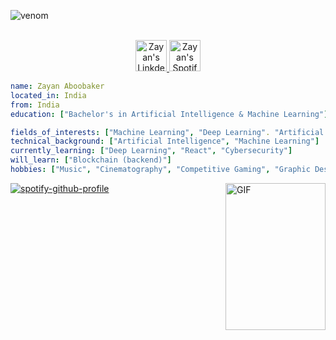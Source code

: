 ![venom](https://capsule-render.vercel.app/api?type=venom&height=200&text=Hello%20Zayan%20Here!.&fontSize=70&color=0:8871e5,100:b678c4&stroke=b678c4)
<p align="center">
<br/>
<a href="https://www.linkedin.com/in/zayanaboobaker/">
  <img alt="Zayan's LinkdeIN" width="50px" src="https://user-images.githubusercontent.com/43545812/144035037-0f415fc7-9f96-4517-a370-ccc6e78a714b.png" />
</a>
<a href="https://open.spotify.com/user/yv2bkw4hx04bephj0a5yedyd6?si=a07e363bb5274266">
  <img alt="Zayan's Spotify" width="50px" src="https://user-images.githubusercontent.com/43545812/144035120-1ad5169b-91c7-4078-bef9-6a82c733f373.png" />
</a>
<br>
</p>

```yaml
name: Zayan Aboobaker
located_in: India
from: India
education: ["Bachelor's in Artificial Intelligence & Machine Learning"]

fields_of_interests: ["Machine Learning", "Deep Learning". "Artificial Intelligence", "Web Designing"]
technical_background: ["Artificial Intelligence", "Machine Learning"]
currently_learning: ["Deep Learning", "React", "Cybersecurity"]
will_learn: ["Blockchain (backend)"]
hobbies: ["Music", "Cinematography", "Competitive Gaming", "Graphic Designing"]
```
[![spotify-github-profile](https://spotify-github-profile.kittinanx.com/api/view?uid=yv2bkw4hx04bephj0a5yedyd6&cover_image=true&theme=default&show_offline=false&background_color=121212&interchange=false)](https://github.com/kittinan/spotify-github-profile)
<img align="right" alt="GIF" src="https://media.tenor.com/PuQpMLM0PwwAAAAM/cat-work-in-progress.gif" style="width:160px; height:235px;">
